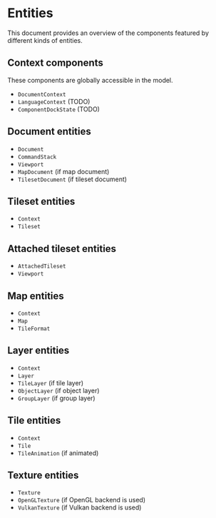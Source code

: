 # Entities

This document provides an overview of the components featured by different kinds of entities.

## Context components

These components are globally accessible in the model.

* `DocumentContext`
* `LanguageContext` (TODO)
* `ComponentDockState` (TODO)

## Document entities

* `Document`
* `CommandStack`
* `Viewport`
* `MapDocument` (if map document)
* `TilesetDocument` (if tileset document)

## Tileset entities

* `Context`
* `Tileset`

## Attached tileset entities

* `AttachedTileset`
* `Viewport`

## Map entities

* `Context`
* `Map`
* `TileFormat`

## Layer entities

* `Context`
* `Layer`
* `TileLayer` (if tile layer)
* `ObjectLayer` (if object layer)
* `GroupLayer` (if group layer)

## Tile entities

* `Context`
* `Tile`
* `TileAnimation` (if animated)

## Texture entities

* `Texture`
* `OpenGLTexture` (if OpenGL backend is used)
* `VulkanTexture` (if Vulkan backend is used)
